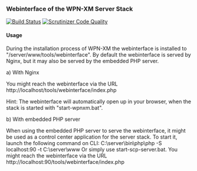 ### Webinterface of the WPN-XM Server Stack

[![Build Status](https://travis-ci.org/WPN-XM/webinterface.svg)](https://travis-ci.org/WPN-XM/webinterface) [![Scrutinizer Code Quality](https://scrutinizer-ci.com/g/WPN-XM/webinterface/badges/quality-score.png?s=5ecbc5c3fae1771e3b5c33a8984f6ff9c477ec0e)](https://scrutinizer-ci.com/g/WPN-XM/webinterface/)


#### Usage


During the installation process of WPN-XM the webinterface is installed to "/server/www/tools/webinterface".
By default the webinterface is served by Nginx, but it may also be served by the embedded PHP server.

a) With Nginx

You might reach the webinterface via the URL http://localhost/tools/webinterface/index.php

Hint: The webinterface will automatically open up in your browser, when the stack is started with "start-wpnxm.bat".

b) With embedded PHP server

When using the embedded PHP server to serve the webinterface, it might be used as a control center application for the server stack.
To start it, launch the following command on CLI: C:\server\bin\php\php -S localhost:90 -t C:\server\www
Or simply use start-scp-server.bat.
You might reach the webinterface via the URL http://localhost:90/tools/webinterface/index.php
